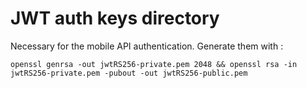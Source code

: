 # JWT auth keys directory

Necessary for the mobile API authentication. Generate them with :
```
openssl genrsa -out jwtRS256-private.pem 2048 && openssl rsa -in jwtRS256-private.pem -pubout -out jwtRS256-public.pem
```